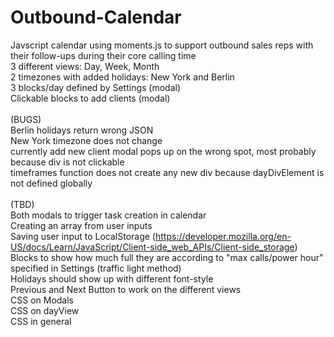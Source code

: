 # Outbound-Calendar
Javscript calendar using moments.js to support outbound sales reps with their follow-ups during their core calling time <br>
3 different views: Day, Week, Month <br>
2 timezones with added holidays: New York and Berlin <br>
3 blocks/day defined by Settings (modal) <br>
Clickable blocks to add clients (modal) <br>
<br>
(BUGS) <br>
Berlin holidays return wrong JSON <br>
New York timezone does not change <br>
currently add new client modal pops up on the wrong spot, most probably because div is not clickable <br>
timeframes function does not create any new div because dayDivElement is not defined globally <br>
<br>
(TBD) <br>
Both modals to trigger task creation in calendar <br>
Creating an array from user inputs <br>
Saving user input to LocalStorage (https://developer.mozilla.org/en-US/docs/Learn/JavaScript/Client-side_web_APIs/Client-side_storage) <br>
Blocks to show how much full they are according to "max calls/power hour" specified in Settings (traffic light method) <br>
Holidays should show up with different font-style <br>
Previous and Next Button to work on the different views <br>
CSS on Modals <br>
CSS on dayView <br>
CSS in general <br>
